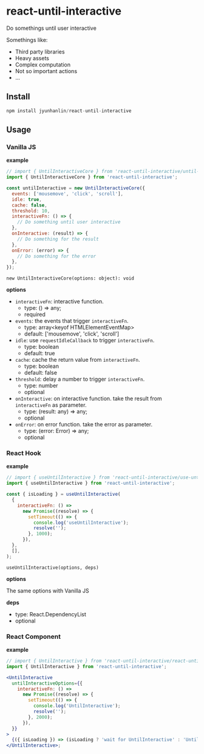 # react-until-interactive

Do somethings until user interactive

Somethings like:

- Third party libraries
- Heavy assets
- Complex computation
- Not so important actions
- ...

## Install

```js
npm install jyunhanlin/react-until-interactive
```

## Usage

### Vanilla JS

**example**

```js
// import { UntilInteractiveCore } from 'react-until-interactive/until-interactive-core';
import { UntilInteractiveCore } from 'react-until-interactive';

const untilInteractive = new UntilInteractiveCore({
  events: ['mousemove', 'click', 'scroll'],
  idle: true,
  cache: false,
  threshold: 10,
  interactiveFn: () => {
    // Do something until user interactive
  },
  onInteractive: (result) => {
    // Do something for the result
  },
  onError: (error) => {
    // Do something for the error
  },
});
```

`new UntilInteractiveCore(options: object): void`

**options**

- `interactiveFn`: interactive function.
  - type: () => any;
  - required
- `events`: the events that trigger `interactiveFn`.
  - type: array\<keyof HTMLElementEventMap\>
  - default: ['mousemove', 'click', 'scroll']
- `idle`: use `requestIdleCallback` to trigger `interactiveFn`.
  - type: boolean
  - default: true
- `cache`: cache the return value from `interactiveFn`.
  - type: boolean
  - default: false
- `threshold`: delay a number to trigger `interactiveFn`.
  - type: number
  - optional
- `onInteractive`: on interactive function. take the result from `interactiveFn` as parameter.
  - type: (result: any) => any;
  - optional
- `onError`: on error function. take the error as parameter.
  - type: (error: Error) => any;
  - optional

### React Hook

**example**

```js
// import { useUntilInteractive } from 'react-until-interactive/use-until-interactive';
import { useUntilInteractive } from 'react-until-interactive';

const { isLoading } = useUntilInteractive(
  {
    interactiveFn: () =>
      new Promise((resolve) => {
        setTimeout(() => {
          console.log('useUntilInteractive');
          resolve('');
        }, 1000);
      }),
  },
  [],
);
```

`useUntilInteractive(options, deps)`

**options**

The same options with Vanilla JS

**deps**

- type: React.DependencyList
- optional

### React Component

**example**

```jsx
// import { UntilInteractive } from 'react-until-interactive/react-until-interactive';
import { UntilInteractive } from 'react-until-interactive';

<UntilInteractive
  untilInteractiveOptions={{
    interactiveFn: () =>
      new Promise((resolve) => {
        setTimeout(() => {
          console.log('UntilInteractive');
          resolve('');
        }, 2000);
      }),
  }}
>
  {({ isLoading }) => (isLoading ? 'wait for UntilInteractive' : 'UntilInteractive done')}
</UntilInteractive>;
```
